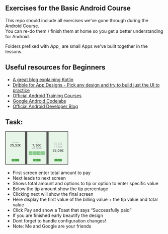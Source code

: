 ## Exercises for the Basic Android Course
This repo should include all exercises we've gone through during the Android Course.<br> 
You can re-do them / finish them at home so you get a better understanding for Android. 

Folders prefixed with *App_* are small Apps we've built together in the lessons.

## Useful resources for Beginners
- [A great blog explaining Kotlin](https://typealias.com/start/)
- [Dribble for App Designs - Pick any design and try to build just the UI to practice](https://dribbble.com/search/app)
- [Official Android Training Courses](https://developer.android.com/get-started/overview)
- [Google Android Codelabs](https://developer.android.com/get-started/codelabs)
- [Official Android Developer Blog](https://android-developers.googleblog.com/)



## Task:

<img src="tip.png" width="200">

- First screen enter total amount to pay
- Next leads to next screen
- Shows total amount and options to tip or option to enter specific value
- Below the tip amount show the tip percentage
- Clicking next will show the final screen
- Here display the first value of the billing value + the tip value and total value
- Click Pay and show a Toast that says “Successfully paid”
- If you are finished early beautify the design
- Dont forget to handle configuration changes!
- Note: Me and Google are your friends
